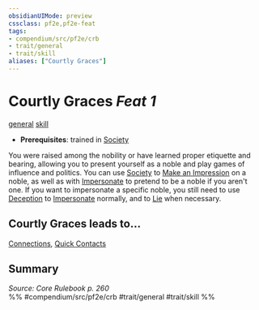 ```yaml
---
obsidianUIMode: preview
cssclass: pf2e,pf2e-feat
tags:
- compendium/src/pf2e/crb
- trait/general
- trait/skill
aliases: ["Courtly Graces"]
---
```

# Courtly Graces  *Feat 1*  
[general](general.md "General Feat Trait")  [skill](skill.md "Skill Feat Trait")  

- **Prerequisites**: trained in [Society](skills.md#Society)

You were raised among the nobility or have learned proper etiquette and bearing, allowing you to present yourself as a noble and play games of influence and politics. You can use [Society](skills.md#Society) to [Make an Impression](make-an-impression.md) on a noble, as well as with [Impersonate](impersonate.md) to pretend to be a noble if you aren't one. If you want to impersonate a specific noble, you still need to use [Deception](skills.md#Deception) to [Impersonate](impersonate.md) normally, and to [Lie](lie.md) when necessary.

## Courtly Graces leads to...

[Connections](connections.md), [Quick Contacts](quick-contacts-apg.md)

## Summary

*Source: Core Rulebook p. 260*  
%% #compendium/src/pf2e/crb #trait/general #trait/skill %%
